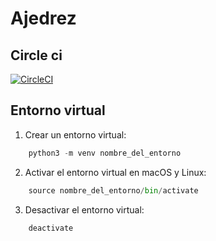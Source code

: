 # Ajedrez

## Circle ci
[![CircleCI](https://dl.circleci.com/status-badge/img/gh/um-computacion-tm/ajedrez-2024-AugustoGiuffrida/tree/develop.svg?style=svg)](https://dl.circleci.com/status-badge/redirect/gh/um-computacion-tm/ajedrez-2024-AugustoGiuffrida/tree/develop)

## Entorno virtual

1. Crear un entorno virtual:
```python
    python3 -m venv nombre_del_entorno
```

2.  Activar el entorno virtual en macOS y Linux:
```python
    source nombre_del_entorno/bin/activate
```

3. Desactivar el entorno virtual:
```python
    deactivate
```